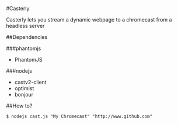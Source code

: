 #Casterly

Casterly lets you stream a dynamic webpage to a chromecast from a headless server

##Dependencies

###phantomjs

+ PhantomJS

###nodejs

+ castv2-client
+ optimist
+ bonjour

##How to?

```$ nodejs cast.js "My Chromecast" "http://www.github.com"```

